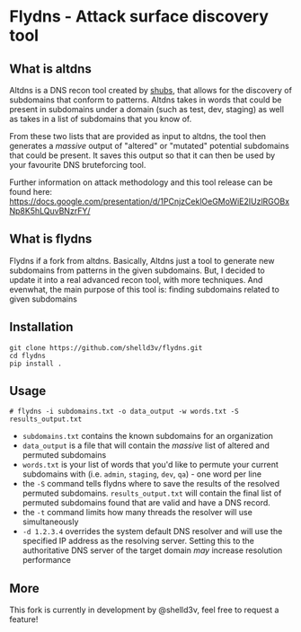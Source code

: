 # Flydns - Attack surface discovery tool

## What is altdns

Altdns is a DNS recon tool created by [shubs](https://twitter.com/infosec_au), that allows for the discovery of subdomains that conform to patterns. Altdns takes in words that could be present in subdomains under a domain (such as test, dev, staging) as well as takes in a list of subdomains that you know of.

From these two lists that are provided as input to altdns, the tool then generates a _massive_ output of "altered" or "mutated" potential subdomains that could be present. It saves this output so that it can then be used by your favourite DNS bruteforcing tool.

Further information on attack methodology and this tool release can be found here: https://docs.google.com/presentation/d/1PCnjzCeklOeGMoWiE2IUzlRGOBxNp8K5hLQuvBNzrFY/

## What is flydns

Flydns if a fork from altdns. Basically, Altdns just a tool to generate new subdomains from patterns in the given subdomains. But, I decided to update it into a real advanced recon tool, with more techniques. And evenwhat, the main purpose of this tool is: finding subdomains related to given subdomains

## Installation

```
git clone https://github.com/shelld3v/flydns.git
cd flydns
pip install .
```

## Usage

`# flydns -i subdomains.txt -o data_output -w words.txt -S results_output.txt`

- `subdomains.txt` contains the known subdomains for an organization
- `data_output` is a file that will contain the _massive_ list of altered and permuted subdomains
- `words.txt` is your list of words that you'd like to permute your current subdomains with (i.e. `admin`, `staging`, `dev`, `qa`) - one word per line
- the `-S` command tells flydns where to save the results of the resolved permuted subdomains. `results_output.txt` will contain the final list of permuted subdomains found that are valid and have a DNS record.
- the `-t` command limits how many threads the resolver will use simultaneously
- `-d 1.2.3.4` overrides the system default DNS resolver and will use the specified IP address as the resolving server. Setting this to the authoritative DNS server of the target domain *may* increase resolution performance 

## More

This fork is currently in development by @shelld3v, feel free to request a feature!
